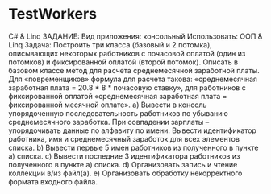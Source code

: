 # TestWorkers
C# &amp; Linq
ЗАДАНИЕ: Вид приложения: консольный
Использовать: ООП & Linq
Задача: Построить три класса (базовый и 2 потомка), описывающих некоторых работников с почасовой оплатой (один из потомков) и фиксированной оплатой (второй потомок). 
Описать в базовом классе метод для расчета среднемесячной заработной платы. 
Для «повременщиков» формула для расчета такова: «среднемесячная заработная плата = 20.8 * 8 * почасовую ставку», для работников с фиксированной оплатой «среднемесячная заработная плата = фиксированной месячной оплате».
a) Вывести в консоль упорядоченную последовательность работников по убыванию среднемесячного заработка. При совпадении зарплаты – упорядочивать данные по алфавиту по имени. Вывести идентификатор работника, имя и среднемесячный заработок для всех элементов списка.
b) Вывести первые 5 имен работников из полученного в пункте а) списка.
c) Вывести последние 3 идентификатора работников из полученного в пункте а) списка.
d) Организовать запись и чтение коллекции в/из файл(а).
e) Организовать обработку некорректного формата входного файла.
